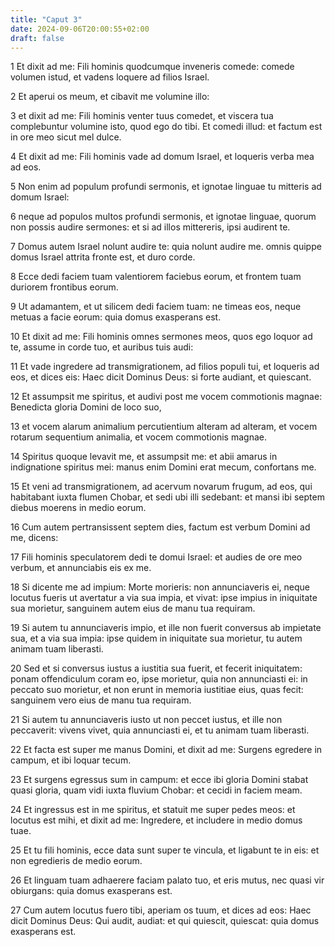 ```yaml
---
title: "Caput 3"
date: 2024-09-06T20:00:55+02:00
draft: false
---
```



1 Et dixit ad me: Fili hominis quodcumque inveneris comede: comede volumen istud, et vadens loquere ad filios Israel.

2 Et aperui os meum, et cibavit me volumine illo:

3 et dixit ad me: Fili hominis venter tuus comedet, et viscera tua complebuntur volumine isto, quod ego do tibi. Et comedi illud: et factum est in ore meo sicut mel dulce.

4 Et dixit ad me: Fili hominis vade ad domum Israel, et loqueris verba mea ad eos.

5 Non enim ad populum profundi sermonis, et ignotae linguae tu mitteris ad domum Israel:

6 neque ad populos multos profundi sermonis, et ignotae linguae, quorum non possis audire sermones: et si ad illos mittereris, ipsi audirent te.

7 Domus autem Israel nolunt audire te: quia nolunt audire me. omnis quippe domus Israel attrita fronte est, et duro corde.

8 Ecce dedi faciem tuam valentiorem faciebus eorum, et frontem tuam duriorem frontibus eorum.

9 Ut adamantem, et ut silicem dedi faciem tuam: ne timeas eos, neque metuas a facie eorum: quia domus exasperans est.

10 Et dixit ad me: Fili hominis omnes sermones meos, quos ego loquor ad te, assume in corde tuo, et auribus tuis audi:

11 Et vade ingredere ad transmigrationem, ad filios populi tui, et loqueris ad eos, et dices eis: Haec dicit Dominus Deus: si forte audiant, et quiescant.

12 Et assumpsit me spiritus, et audivi post me vocem commotionis magnae: Benedicta gloria Domini de loco suo,

13 et vocem alarum animalium percutientium alteram ad alteram, et vocem rotarum sequentium animalia, et vocem commotionis magnae.

14 Spiritus quoque levavit me, et assumpsit me: et abii amarus in indignatione spiritus mei: manus enim Domini erat mecum, confortans me.

15 Et veni ad transmigrationem, ad acervum novarum frugum, ad eos, qui habitabant iuxta flumen Chobar, et sedi ubi illi sedebant: et mansi ibi septem diebus moerens in medio eorum.

16 Cum autem pertransissent septem dies, factum est verbum Domini ad me, dicens:

17 Fili hominis speculatorem dedi te domui Israel: et audies de ore meo verbum, et annunciabis eis ex me.

18 Si dicente me ad impium: Morte morieris: non annunciaveris ei, neque locutus fueris ut avertatur a via sua impia, et vivat: ipse impius in iniquitate sua morietur, sanguinem autem eius de manu tua requiram.

19 Si autem tu annunciaveris impio, et ille non fuerit conversus ab impietate sua, et a via sua impia: ipse quidem in iniquitate sua morietur, tu autem animam tuam liberasti.

20 Sed et si conversus iustus a iustitia sua fuerit, et fecerit iniquitatem: ponam offendiculum coram eo, ipse morietur, quia non annunciasti ei: in peccato suo morietur, et non erunt in memoria iustitiae eius, quas fecit: sanguinem vero eius de manu tua requiram.

21 Si autem tu annunciaveris iusto ut non peccet iustus, et ille non peccaverit: vivens vivet, quia annunciasti ei, et tu animam tuam liberasti.

22 Et facta est super me manus Domini, et dixit ad me: Surgens egredere in campum, et ibi loquar tecum.

23 Et surgens egressus sum in campum: et ecce ibi gloria Domini stabat quasi gloria, quam vidi iuxta fluvium Chobar: et cecidi in faciem meam.

24 Et ingressus est in me spiritus, et statuit me super pedes meos: et locutus est mihi, et dixit ad me: Ingredere, et includere in medio domus tuae.

25 Et tu fili hominis, ecce data sunt super te vincula, et ligabunt te in eis: et non egredieris de medio eorum.

26 Et linguam tuam adhaerere faciam palato tuo, et eris mutus, nec quasi vir obiurgans: quia domus exasperans est.

27 Cum autem locutus fuero tibi, aperiam os tuum, et dices ad eos: Haec dicit Dominus Deus: Qui audit, audiat: et qui quiescit, quiescat: quia domus exasperans est.

